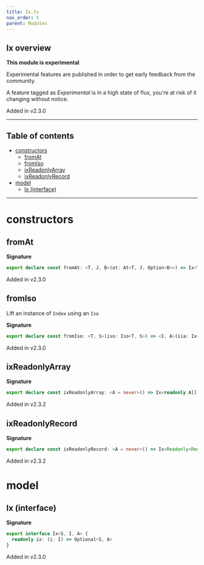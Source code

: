 ```yaml
---
title: Ix.ts
nav_order: 5
parent: Modules
---
```


## Ix overview

**This module is experimental**

Experimental features are published in order to get early feedback from the community.

A feature tagged as _Experimental_ is in a high state of flux, you're at risk of it changing without notice.

Added in v2.3.0

---

<h2 class="text-delta">Table of contents</h2>

- [constructors](#constructors)
  - [fromAt](#fromat)
  - [fromIso](#fromiso)
  - [ixReadonlyArray](#ixreadonlyarray)
  - [ixReadonlyRecord](#ixreadonlyrecord)
- [model](#model)
  - [Ix (interface)](#ix-interface)

---

# constructors

## fromAt

**Signature**

```ts
export declare const fromAt: <T, J, B>(at: At<T, J, Option<B>>) => Ix<T, J, B>
```

Added in v2.3.0

## fromIso

Lift an instance of `Index` using an `Iso`

**Signature**

```ts
export declare const fromIso: <T, S>(iso: Iso<T, S>) => <I, A>(sia: Ix<S, I, A>) => Ix<T, I, A>
```

Added in v2.3.0

## ixReadonlyArray

**Signature**

```ts
export declare const ixReadonlyArray: <A = never>() => Ix<readonly A[], number, A>
```

Added in v2.3.2

## ixReadonlyRecord

**Signature**

```ts
export declare const ixReadonlyRecord: <A = never>() => Ix<Readonly<Record<string, A>>, string, A>
```

Added in v2.3.2

# model

## Ix (interface)

**Signature**

```ts
export interface Ix<S, I, A> {
  readonly ix: (i: I) => Optional<S, A>
}
```

Added in v2.3.0
